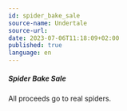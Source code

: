 ```yaml
---
id: spider_bake_sale
source-name: Undertale
source-url:
date: 2023-07-06T11:18:09+02:00
published: true
language: en
---
```


##### Spider Bake Sale

All proceeds go to real spiders.
